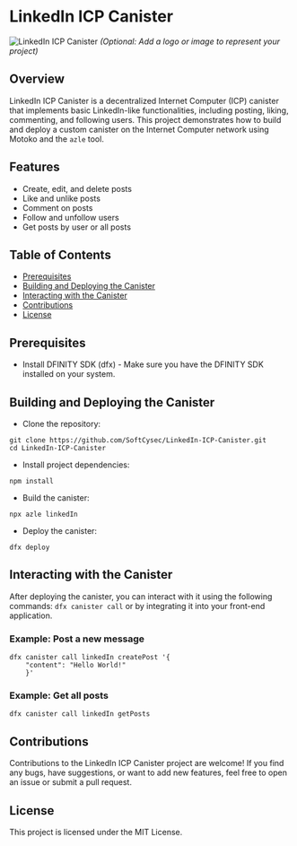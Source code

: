 # LinkedIn ICP Canister

![LinkedIn ICP Canister](https://media.licdn.com/dms/image/C5612AQFyojz6Ge5bAg/article-cover_image-shrink_720_1280/0/1647427188118?e=2147483647&v=beta&t=V7Ie14kcpz0MQ2tAxOGwDN1AlLMKSCfQ4boK8SPfOi8) *(Optional: Add a logo or image to represent your project)*

## Overview

LinkedIn ICP Canister is a decentralized Internet Computer (ICP) canister that implements basic LinkedIn-like functionalities, including posting, liking, commenting, and following users. This project demonstrates how to build and deploy a custom canister on the Internet Computer network using Motoko and the `azle` tool.

## Features

- Create, edit, and delete posts
- Like and unlike posts
- Comment on posts
- Follow and unfollow users
- Get posts by user or all posts

## Table of Contents

- [Prerequisites](#prerequisites)
- [Building and Deploying the Canister](#building-and-deploying-the-canister)
- [Interacting with the Canister](#interacting-with-the-canister)
- [Contributions](#contributions)
- [License](#license)

## Prerequisites

- Install DFINITY SDK (dfx) - Make sure you have the DFINITY SDK installed on your system.

## Building and Deploying the Canister

- Clone the repository:

```
git clone https://github.com/SoftCysec/LinkedIn-ICP-Canister.git
cd LinkedIn-ICP-Canister
```

- Install project dependencies:
```
npm install
```

- Build the canister:
```
npx azle linkedIn
```

- Deploy the canister:
```
dfx deploy
```

## Interacting with the Canister

After deploying the canister, you can interact with it using the following commands:
`dfx canister call` or by integrating it into your front-end application.

### Example: Post a new message
```
dfx canister call linkedIn createPost '{
    "content": "Hello World!"
    }'
```
### Example: Get all posts
```
dfx canister call linkedIn getPosts
```

## Contributions
Contributions to the LinkedIn ICP Canister project are welcome! If you find any bugs, have suggestions, or want to add new features, feel free to open an issue or submit a pull request.

## License
This project is licensed under the MIT License.


